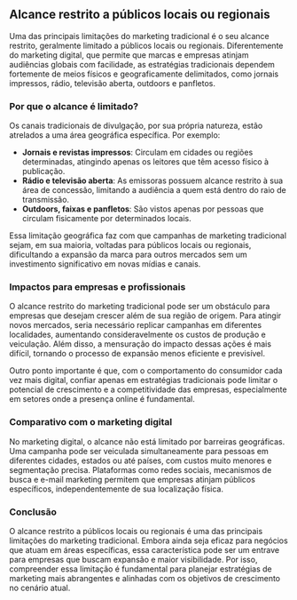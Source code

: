 
## Alcance restrito a públicos locais ou regionais

Uma das principais limitações do marketing tradicional é o seu alcance restrito, geralmente limitado a públicos locais ou regionais. Diferentemente do marketing digital, que permite que marcas e empresas atinjam audiências globais com facilidade, as estratégias tradicionais dependem fortemente de meios físicos e geograficamente delimitados, como jornais impressos, rádio, televisão aberta, outdoors e panfletos.

### Por que o alcance é limitado?

Os canais tradicionais de divulgação, por sua própria natureza, estão atrelados a uma área geográfica específica. Por exemplo:

- **Jornais e revistas impressos**: Circulam em cidades ou regiões determinadas, atingindo apenas os leitores que têm acesso físico à publicação.
- **Rádio e televisão aberta**: As emissoras possuem alcance restrito à sua área de concessão, limitando a audiência a quem está dentro do raio de transmissão.
- **Outdoors, faixas e panfletos**: São vistos apenas por pessoas que circulam fisicamente por determinados locais.

Essa limitação geográfica faz com que campanhas de marketing tradicional sejam, em sua maioria, voltadas para públicos locais ou regionais, dificultando a expansão da marca para outros mercados sem um investimento significativo em novas mídias e canais.

### Impactos para empresas e profissionais

O alcance restrito do marketing tradicional pode ser um obstáculo para empresas que desejam crescer além de sua região de origem. Para atingir novos mercados, seria necessário replicar campanhas em diferentes localidades, aumentando consideravelmente os custos de produção e veiculação. Além disso, a mensuração do impacto dessas ações é mais difícil, tornando o processo de expansão menos eficiente e previsível.

Outro ponto importante é que, com o comportamento do consumidor cada vez mais digital, confiar apenas em estratégias tradicionais pode limitar o potencial de crescimento e a competitividade das empresas, especialmente em setores onde a presença online é fundamental.

### Comparativo com o marketing digital

No marketing digital, o alcance não está limitado por barreiras geográficas. Uma campanha pode ser veiculada simultaneamente para pessoas em diferentes cidades, estados ou até países, com custos muito menores e segmentação precisa. Plataformas como redes sociais, mecanismos de busca e e-mail marketing permitem que empresas atinjam públicos específicos, independentemente de sua localização física.

### Conclusão

O alcance restrito a públicos locais ou regionais é uma das principais limitações do marketing tradicional. Embora ainda seja eficaz para negócios que atuam em áreas específicas, essa característica pode ser um entrave para empresas que buscam expansão e maior visibilidade. Por isso, compreender essa limitação é fundamental para planejar estratégias de marketing mais abrangentes e alinhadas com os objetivos de crescimento no cenário atual.
```